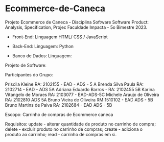 # Ecommerce-de-Caneca


Projeto Ecommerce de Caneca - Disciplina Software Software Product: Analysis, Specification, Projec
Faculdade Impacta - 5o Bimestre 2023.


- Front-End:
   Linguagem HTML/ CSS / JavaScript

- Back-End:
   Linguagem: Python

- Banco de Dados:
   Linguagem:





Projeto de Software:

Participantes do Grupo:

Priscila Kleine RA: 2102155 - EAD - ADS - 5 A 
Brenda Silva Paula RA: 2102714 - EAD - ADS 5A
Adriana Eduardo Barros - RA: 2102455 5B
Karina Vitangelo de Moraes RA: 2103077 - EAD-ADS-5C
Michele Araujo de Oliveira RA: 2102810 ADS 5A
Bruno Vieira de Oliveira	 RM 1510102 - EAD ADS - 5B
Bruno Martins de Paiva RA: 2102684 - EAD ADS - 5B

Escopo:
Carrinho de compras de Ecommerce caneca


Requisitos:
update - alterar quantidade de produto no carrinho de compra;
delete  - excluir produto no carrinho de compras;
create - adiciona o produto ao carrinho;
read - carrinho de compras em si.





